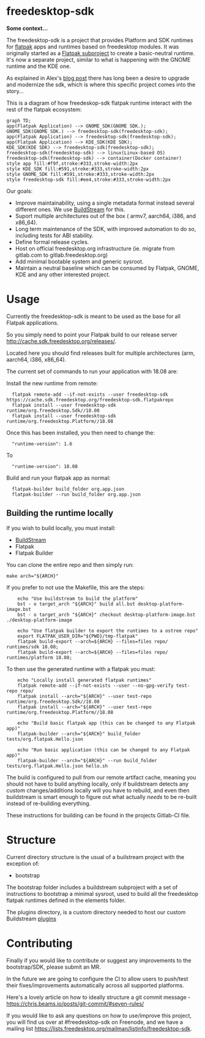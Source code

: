 # freedesktop-sdk

**Some context...**

The freedesktop-sdk is a project that provides Platform and SDK runtimes for [flatpak](https://flatpak.org) apps and runtimes based on freedesktop modules. It was originally started as a [Flatpak subproject](https://github.com/flatpak/freedesktop-sdk-images) to create a basic-neutral runtime. It's now a separate project, similar to what is happening with the GNOME runtime and the KDE one.

As explained in Alex's [blog post](https://blogs.gnome.org/alexl/2018/05/16/introducing-1-8-freedesktop-runtime/) there has long been a desire to upgrade and modernize the sdk, which is where this specific project comes into the story...

This is a diagram of how freedeskop-sdk flatpak runtime interact with the rest of the flatpak ecosystem:
```mermaid
graph TD;
app(Flatpak Application) --> GNOME_SDK(GNOME SDK.);
GNOME_SDK(GNOME SDK.) --> freedesktop-sdk(freedesktop-sdk);
app(Flatpak Application) --> freedesktop-sdk(freedesktop-sdk);
app(Flatpak Application) --> KDE_SDK(KDE SDK);
KDE_SDK(KDE SDK) --> freedesktop-sdk(freedesktop-sdk);
freedesktop-sdk(freedesktop-sdk) --> linux(Linux-based OS)
freedesktop-sdk(freedesktop-sdk) --> container(Docker container)
style app fill:#f9f,stroke:#333,stroke-width:2px
style KDE_SDK fill:#591,stroke:#333,stroke-width:2px
style GNOME_SDK fill:#591,stroke:#333,stroke-width:2px
style freedesktop-sdk fill:#ee4,stroke:#333,stroke-width:2px
```

Our goals:
* Improve maintainability, using a single metadata format instead several different ones. We use [BuildStream](https://gitlab.com/BuildStream/buildstream) for this.
* Suport multiple architectures out of the box ( armv7, aarch64, i386, and x86_64).
* Long term maintenance of the SDK, with improved automation to do so, including tests for ABI stability.
* Define formal release cycles.
* Host on official freedesktop.org infrastructure (ie. migrate from gitlab.com to gitlab.freedesktop.org)
* Add minimal bootable system and generic sysroot.
* Maintain a neutral baseline which can be consumed by Flatpak, GNOME, KDE and any other interested project.


# Usage

Currently the freedesktop-sdk is meant to be used as the base for all Flatpak applications.

So you simply need to point your Flatpak build to our release server http://cache.sdk.freedesktop.org/releases/.

Located here you should find releases built for multiple architectures (arm, aarch64, i386, x86_64).

The current set of commands to run your application with 18.08 are:

Install the new runtime from remote:
```
  flatpak remote-add --if-not-exists --user freedesktop-sdk https://cache.sdk.freedesktop.org/freedesktop-sdk.flatpakrepo
  flatpak install --user freedesktop-sdk runtime/org.freedesktop.Sdk//18.08
  flatpak install --user freedesktop-sdk runtime/org.freedesktop.Platform//18.08
```
Once this has been installed, you then need to change the:

```
  "runtime-version": 1.6
```
To

```
  "runtime-version": 18.08
```

Build and run your flatpak app as normal:
```
  flatpak-builder build_folder org.app.json
  flatpak-builder --run build_folder org.app.json
```


## Building the runtime locally

If you wish to build locally, you must install:
 * [BuildStream](https://gitlab.com/BuildStream/buildstream)
 * Flatpak
 * Flatpak Builder

You can clone the entire repo and then simply run:

```
make arch="${ARCH}"

```

If you prefer to not use the Makefile, this are the steps:

```
    echo "Use buildstream to build the platform"
    bst - o target_arch "${ARCH}" build all.bst desktop-platform-image.bst
    bst - o target_arch "${ARCH}" checkout desktop-platform-image.bst ./desktop-platform-image

    echo "Use flatpak builder to export the runtimes to a ostree repo"
    export FLATPAK_USER_DIR="${PWD}/tmp-flatpak"
    flatpak build-export --arch=${ARCH} --files=files repo/ runtimes/sdk 18.08;
    flatpak build-export --arch=${ARCH} --files=files repo/ runtimes/platform 18.08;
```
To then use the generated runtime with a flatpak you must:

```
    echo "Locally install generated flatpak runtimes"
    flatpak remote-add --if-not-exists --user --no-gpg-verify test-repo repo/
    flatpak install --arch="${ARCH}" --user test-repo runtime/org.freedesktop.Sdk//18.08
    flatpak install --arch="${ARCH}" --user test-repo runtime/org.freedesktop.Platform//18.08

    echo "Build basic flatpak app (this can be changed to any Flatpak app)"
    flatpak-builder --arch="${ARCH}" build_folder tests/org.flatpak.Hello.json

    echo "Run basic application (this can be changed to any Flatpak app)"
    flatpak-builder --arch="${ARCH}" --run build_folder tests/org.flatpak.Hello.json hello.sh
```

The build is configured to pull from our remote artifact cache, meaning you should not have to build
anything locally, only if buildstream detects any custom changes/additions locally will you have to
rebuild, and even then buildstream is smart enough to figure out what actually *needs* to be re-built
instead of re-building everything.


These instructions for building can be found in the projects Gitlab-CI file.


# Structure
Current directory structure is the usual of a builstream project with the exception of:

 - bootstrap

The bootstrap folder includes a buildstream subproject with a set of instructions to bootstrap a minimal sysroot,
used to build all the freedesktop flatpak runtimes defined in the elements folder.

The plugins directory, is a custom directory needed to host our custom Buildstream [plugins](https://buildstream.gitlab.io/buildstream/pluginindex.html#plugins)

# Contributing

Finally if you would like to contribute or suggest any improvements to the bootstrap/SDK, please submit an MR.

In the future we are going to configure the CI to allow users to push/test their fixes/improvements automatically across all supported platforms.

Here's a lovely article on how to ideally structure a git commit message - https://chris.beams.io/posts/git-commit/#seven-rules/

If you would like to ask any questions on how to use/improve this project, you will find us over at #freedesktop-sdk on Freenode, and we have a mailing list https://lists.freedesktop.org/mailman/listinfo/freedesktop-sdk.

